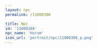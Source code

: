 ```yaml
---
layout: npc
permalink: /11000386

title: Npc
id: '11000386'
npc_name: 'Hurum'
icon_url: 'portrait/npc/11000386_p.png'
---
```

